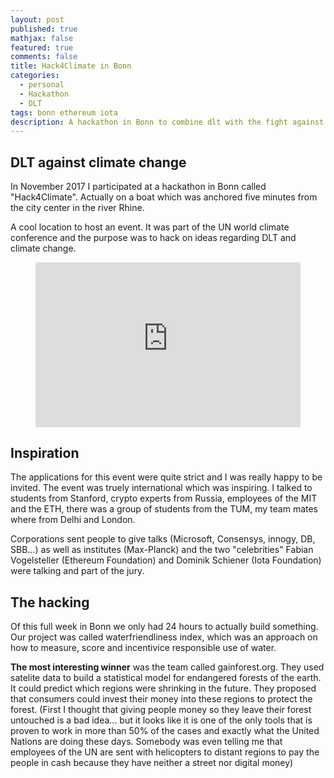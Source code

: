 ```yaml
---
layout: post
published: true
mathjax: false
featured: true
comments: false
title: Hack4Climate in Bonn
categories:
  - personal
  - Hackathon
  - DLT
tags: bonn ethereum iota
description: A hackathon in Bonn to combine dlt with the fight against climate change
---
```

<style>
  .videoWrapper {
	position: relative;
	padding-bottom: 56.25%; /* 16:9 */
	padding-top: 25px;
	height: 0;
}
.videoWrapper iframe {
	position: absolute;
	top: 0;
	left: 0;
	width: 100%;
	height: 100%;
}
</style>

## DLT against climate change

In November 2017 I participated at a hackathon in Bonn called "Hack4Climate". Actually on a boat which was anchored five minutes from the city center in the river Rhine.

A cool location to host an event. It was part of the UN world climate conference and the purpose was to hack on ideas regarding DLT and climate change.

<p>
  <figure>
  <div class="videoWrapper">
    <iframe width="560" height="315" src="https://www.youtube-nocookie.com/embed/UOANny6i0QM?rel=0" frameborder="0" allow="autoplay; encrypted-media" allowfullscreen></iframe>
  </div>
  </figure>
</p>

## Inspiration

The applications for this event were quite strict and I was really happy to be invited. The event was truely international which was inspiring. I talked to students from Stanford, crypto experts from Russia, employees of the MIT and the ETH, there was a group of students from the TUM, my team mates where from Delhi and London.

Corporations sent people to give talks (Microsoft, Consensys, innogy, DB, SBB...) as well as institutes (Max-Planck) and the two "celebrities" Fabian Vogelsteller (Ethereum Foundation) and Dominik Schiener (Iota Foundation) were talking and part of the jury.

## The hacking

Of this full week in Bonn we only had 24 hours to actually build something. Our project was called waterfriendliness index, which was an approach on how to measure, score and incentivice responsible use of water. 

**The most interesting winner** was the team called gainforest.org. They used satelite data to build a statistical model for endangered forests of the earth. It could predict which regions were shrinking in the future. They proposed that consumers could invest their money into these regions to protect the forest.
(First I thought that giving people money so they leave their forest untouched is a bad idea... but it looks like it is one of the only tools that is proven to work in more than 50% of the cases and exactly what the United Nations are doing these days. Somebody was even telling me that employees of the UN are sent with helicopters to distant regions to pay the people in cash because they have neither a street nor digital money)
